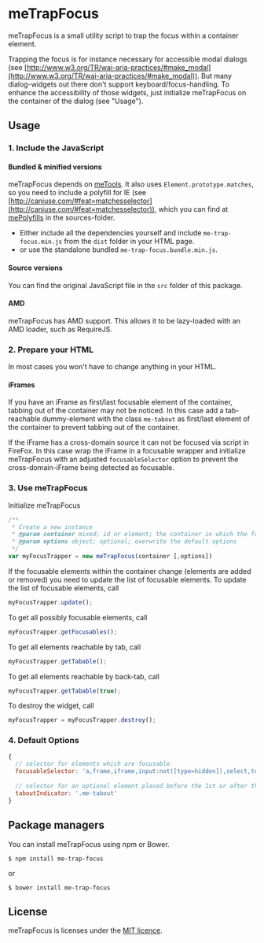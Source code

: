 # meTrapFocus #

meTrapFocus is a small utility script to trap the focus within a container element.

Trapping the focus is for instance necessary for accessible modal dialogs (see [http://www.w3.org/TR/wai-aria-practices/#make_modal](http://www.w3.org/TR/wai-aria-practices/#make_modal)).
But many dialog-widgets out there don't support keyboard/focus-handling. To enhance the accessibility of those widgets, just initialize meTrapFocus on the container of the dialog (see "Usage").

## Usage ##

### 1. Include the JavaScript ###
#### Bundled & minified versions ####

meTrapFocus depends on [meTools](https://github.com/meibegger/me-tools).
It also uses `Element.prototype.matches`, so you need to include a polyfill for IE (see [http://caniuse.com/#feat=matchesselector](http://caniuse.com/#feat=matchesselector)), which you can find at [mePolyfills](https://github.com/meibegger/me-polyfills) in the sources-folder.

- Either include all the dependencies yourself and include `me-trap-focus.min.js` from the `dist` folder in your HTML page.
- or use the standalone bundled `me-trap-focus.bundle.min.js`.

#### Source versions ####
You can find the original JavaScript file in the `src` folder of this package.

#### AMD ####
meTrapFocus has AMD support. This allows it to be lazy-loaded with an AMD loader, such as RequireJS.

### 2. Prepare your HTML ###
In most cases you won't have to change anything in your HTML.

#### iFrames ####
If you have an iFrame as first/last focusable element of the container, tabbing out of the container may not be noticed.
In this case add a tab-reachable dummy-element with the class `me-tabout` as first/last element of the container to prevent tabbing out of the container.

If the iFrame has a cross-domain source it can not be focused via script in FireFox.
In this case wrap the iFrame in a focusable wrapper and initialize meTrapFocus with an adjusted `focusableSelector` option to prevent the cross-domain-iFrame being detected as focusable.

### 3. Use meTrapFocus ###
Initialize meTrapFocus

```javascript
/**
 * Create a new instance
 * @param container mixed; id or element; the container in which the focus should be maintained
 * @param options object; optional; overwrite the default options
 */
var myFocusTrapper = new meTrapFocus(container [,options])

```

If the focusable elements within the container change (elements are added or removed) you need to update the list of focusable elements.
To update the list of focusable elements, call

```javascript
myFocusTrapper.update();
```

To get all possibly focusable elements, call

```javascript
myFocusTrapper.getFocusables();
```

To get all elements reachable by tab, call

```javascript
myFocusTrapper.getTabable();
```

To get all elements reachable by back-tab, call

```javascript
myFocusTrapper.getTabable(true);
```

To destroy the widget, call
 
```javascript
myFocusTrapper = myFocusTrapper.destroy();
```

### 4. Default Options ###
```javascript
{
  // selector for elements which are focusable
  focusableSelector: 'a,frame,iframe,input:not([type=hidden]),select,textarea,button,*[tabindex]',
  
  // selector for an optional element placed before the 1st or after the last tabable element to prevent tabbing out of the page directly to the browser-window (e.g. placed after an iframe as last tabable element)
  taboutIndicator: '.me-tabout' 
}
```


## Package managers ##
You can install meTrapFocus using npm or Bower.

```
$ npm install me-trap-focus
```

or

```
$ bower install me-trap-focus
```

## License ##
meTrapFocus is licenses under the [MIT licence](https://opensource.org/licenses/MIT).